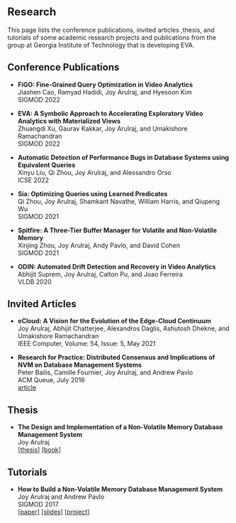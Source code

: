## <font size="5">Research</font>

This page lists the conference publications, invited articles ,thesis, and tutorials of some academic research projects and publications from the group at Georgia Institute of Technology that is developing EVA.

## Conference Publications
* **FiGO: Fine-Grained Query Optimization in Video Analytics**\
  Jiashen Cao, Ramyad Hadidi, Joy Arulraj, and Hyesoon Kim\
  SIGMOD 2022

* **EVA: A Symbolic Approach to Accelerating Exploratory Video Analytics with Materialized Views**\
  Zhuangdi Xu, Gaurav Kakkar, Joy Arulraj, and Umakishore Ramachandran\
  SIGMOD 2022

* **Automatic Detection of Performance Bugs in Database Systems using Equivalent Queries**\
  Xinyu Liu, Qi Zhou, Joy Arulraj, and Alessandro Orso\
  ICSE 2022

* **Sia: Optimizing Queries using Learned Predicates**\
  Qi Zhou, Joy Arulraj, Shamkant Navathe, William Harris, and Qiupeng Wu\
  SIGMOD 2021

* **Spitfire: A Three-Tier Buffer Manager for Volatile and Non-Volatile Memory**\
  Xinjing Zhou, Joy Arulraj, Andy Pavlo, and David Cohen\
  SIGMOD 2021

* **ODIN: Automated Drift Detection and Recovery in Video Analytics**\
  Abhijit Suprem, Joy Arulraj, Calton Pu, and Joao Ferreira\
  VLDB 2020

## Invited Articles
* **eCloud: A Vision for the Evolution of the Edge-Cloud Continuum**\
  Joy Arulraj, Abhijit Chatterjee, Alexandros Daglis, Ashutosh Dhekne, and Umakishore Ramachandran\
  IEEE Computer, Volume: 54, Issue: 5, May 2021

* **Research for Practice: Distributed Consensus and Implications of NVM on Database Management Systems**\
  Peter Bailis, Camille Fournier, Joy Arulraj, and Andrew Pavlo\
  ACM Queue, July 2016\
  [article](https://queue.acm.org/detail.cfm?id=2967618)

## Thesis
* **The Design and Implementation of a Non-Volatile Memory Database Management System**\
  Joy Arulraj\
  [[thesis]](https://faculty.cc.gatech.edu/~jarulraj/papers/2018.thesis.pdf) [[book]](https://www.morganclaypool.com/doi/abs/10.2200/S00891ED1V01Y201812DTM055)

## Tutorials
* **How to Build a Non-Volatile Memory Database Management System**\
  Joy Arulraj and Andrew Pavlo\
  SIGMOD 2017\
  [[paper]](https://faculty.cc.gatech.edu/~jarulraj/papers/2017.nvm.sigmod.pdf) [[slides]](https://faculty.cc.gatech.edu/~jarulraj/talks/2017.nvm.sigmod.pdf) [[project]](https://pelotondb.io/)